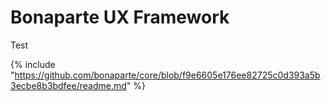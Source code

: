 # Bonaparte UX Framework

Test

{% include "https://github.com/bonaparte/core/blob/f9e6605e176ee82725c0d393a5b3ecbe8b3bdfee/readme.md" %}